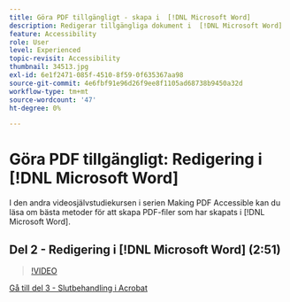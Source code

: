 ```yaml
---
title: Göra PDF tillgängligt - skapa i  [!DNL Microsoft Word]
description: Redigerar tillgängliga dokument i  [!DNL Microsoft Word]
feature: Accessibility
role: User
level: Experienced
topic-revisit: Accessibility
thumbnail: 34513.jpg
exl-id: 6e1f2471-085f-4510-8f59-0f635367aa98
source-git-commit: 4e6fbf91e96d26f9ee8f1105ad68738b9450a32d
workflow-type: tm+mt
source-wordcount: '47'
ht-degree: 0%

---
```


# Göra PDF tillgängligt: Redigering i [!DNL Microsoft Word]

I den andra videosjälvstudiekursen i serien Making PDF Accessible kan du läsa om bästa metoder för att skapa PDF-filer som har skapats i [!DNL Microsoft Word].

## Del 2 - Redigering i [!DNL Microsoft Word] (2:51)

>[!VIDEO](https://video.tv.adobe.com/v/34513?quality=12&learn=on&hidetitle=true)

[Gå till del 3 - Slutbehandling i Acrobat](finishing-in-acrobat.md)
